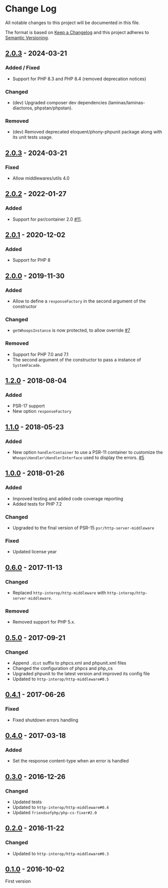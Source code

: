 # Change Log
All notable changes to this project will be documented in this file.

The format is based on [Keep a Changelog](http://keepachangelog.com/)
and this project adheres to [Semantic Versioning](http://semver.org/).

## [2.0.3] - 2024-03-21
### Added / Fixed
- Support for PHP 8.3 and PHP 8.4 (removed deprecation notices)

### Changed
- (dev) Upgraded composer dev dependencies (laminas/laminas-diactoros, phpstan/phpstan).

### Removed
- (dev) Removed deprecated eloquent/phony-phpunit package along with its unit tests usage.

## [2.0.3] - 2024-03-21
### Fixed
- Allow middlewares/utils 4.0

## [2.0.2] - 2022-01-27
### Added
- Support for psr/container 2.0 [#11].

## [2.0.1] - 2020-12-02
### Added
- Support for PHP 8

## [2.0.0] - 2019-11-30
### Added
- Allow to define a `responseFactory` in the second argument of the constructor

### Changed
- `getWhoopsInstance` is now protected, to allow override [#7]

### Removed
- Support for PHP 7.0 and 7.1
- The second argument of the constructor to pass a instance of `SystemFacade`.

## [1.2.0] - 2018-08-04
### Added
- PSR-17 support
- New option `responseFactory`

## [1.1.0] - 2018-05-23
### Added
- New option `handlerContainer` to use a PSR-11 container to customize the `Whoops\Handler\HandlerInterface` used to display the errors. [#5]

## [1.0.0] - 2018-01-26
### Added
- Improved testing and added code coverage reporting
- Added tests for PHP 7.2

### Changed
- Upgraded to the final version of PSR-15 `psr/http-server-middleware`

### Fixed
- Updated license year

## [0.6.0] - 2017-11-13
### Changed
- Replaced `http-interop/http-middleware` with  `http-interop/http-server-middleware`.

### Removed
- Removed support for PHP 5.x.

## [0.5.0] - 2017-09-21
### Changed
- Append `.dist` suffix to phpcs.xml and phpunit.xml files
- Changed the configuration of phpcs and php_cs
- Upgraded phpunit to the latest version and improved its config file
- Updated to `http-interop/http-middleware#0.5`

## [0.4.1] - 2017-06-26
### Fixed
- Fixed shutdown errors handling

## [0.4.0] - 2017-03-18
### Added
- Set the response content-type when an error is handled

## [0.3.0] - 2016-12-26
### Changed
- Updated tests
- Updated to `http-interop/http-middleware#0.4`
- Updated `friendsofphp/php-cs-fixer#2.0`

## [0.2.0] - 2016-11-22
### Changed
- Updated to `http-interop/http-middleware#0.3`

## [0.1.0] - 2016-10-02
First version

[#5]: https://github.com/middlewares/whoops/issues/5
[#7]: https://github.com/middlewares/whoops/issues/7
[#11]: https://github.com/middlewares/whoops/issues/11

[2.0.3]: https://github.com/middlewares/whoops/compare/v2.0.3...v2.0.4
[2.0.3]: https://github.com/middlewares/whoops/compare/v2.0.2...v2.0.3
[2.0.2]: https://github.com/middlewares/whoops/compare/v2.0.1...v2.0.2
[2.0.1]: https://github.com/middlewares/whoops/compare/v2.0.0...v2.0.1
[2.0.0]: https://github.com/middlewares/whoops/compare/v1.2.0...v2.0.0
[1.2.0]: https://github.com/middlewares/whoops/compare/v1.1.0...v1.2.0
[1.1.0]: https://github.com/middlewares/whoops/compare/v1.0.0...v1.1.0
[1.0.0]: https://github.com/middlewares/whoops/compare/v0.6.0...v1.0.0
[0.6.0]: https://github.com/middlewares/whoops/compare/v0.5.0...v0.6.0
[0.5.0]: https://github.com/middlewares/whoops/compare/v0.4.1...v0.5.0
[0.4.1]: https://github.com/middlewares/whoops/compare/v0.4.0...v0.4.1
[0.4.0]: https://github.com/middlewares/whoops/compare/v0.3.0...v0.4.0
[0.3.0]: https://github.com/middlewares/whoops/compare/v0.2.0...v0.3.0
[0.2.0]: https://github.com/middlewares/whoops/compare/v0.1.0...v0.2.0
[0.1.0]: https://github.com/middlewares/whoops/releases/tag/v0.1.0
